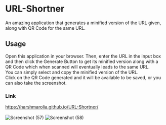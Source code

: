 # URL-Shortner
 An amazing application that generates a minified version of the URL given, along with QR Code for the same URL.

## Usage

Open this application in your browser. Then, enter the URL in the input box and then click the Generate Button to get its minified version along with a QR Code which when scanned will eventually leads to the same URL.
<br>You can simply select and copy the minified version of the URL.
<br>Click on the QR Code generated and it will be available to be saved, or you can also take the screenshot.

### Link

https://harshmarolia.github.io/URL-Shortner/
<br><br>
![Screenshot (57)](https://user-images.githubusercontent.com/53485461/113330853-d5d8ad00-933c-11eb-96f8-dfbd80ff43cb.png)
![Screenshot (58)](https://user-images.githubusercontent.com/53485461/113330869-da9d6100-933c-11eb-88e0-49eae0f07433.png)

